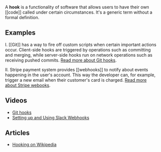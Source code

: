 A **hook** is a functionality of software that allows users to have their own [[code]] called under certain circumstances. It's a generic term without a formal definition.

## Examples
I. [[Git]] has a way to fire off custom scripts when certain important actions occur. Client-side hooks are triggered by operations such as committing and merging, while server-side hooks run on network operations such as receiving pushed commits. [Read more about Git hooks](https://git-scm.com/book/en/v2/Customizing-Git-Git-Hooks).

II. Stripe payment system provides [[webhooks]] to notify about events happening in the user's account. This way the developer can, for example, trigger a new email when their customer's card is charged. [Read more about Stripe webooks](https://stripe.com/docs/webhooks).

## Videos
- [Git hooks](https://www.youtube.com/watch?v=MF72e-12dxE)
- [Setting up and Using Slack Webhooks](https://www.youtube.com/watch?v=BcobxHl5wdc)

## Articles
- [Hooking on Wikipedia](https://en.wikipedia.org/wiki/Hooking)
